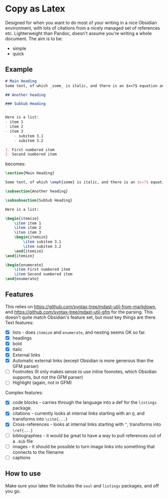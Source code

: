 # Copy as Latex

Designed for when you want to do most of your writing in a nice Obsidian environment, with lots of citations from a nicely managed set of references etc. Lighterweight than Pandoc, doesn't assume you're writing a whole document. The aim is to be:
- simple
- quick

## Example
```markdown
# Main Heading
Some text, of which _some_ is italic, and there is an $x=7$ equation and a [[@author2021Paper]] citation and a [https://link.com](https://link.com).

## Another heading

### SubSub Heading


Here is a list:
- item 1
- item 2
- item 3
	- subitem 3.1
	- subitem 3.2

1. First numbered item
2. Second numbered item
```
becomes:
```latex
\section{Main Heading}

Some text, of which \emph{some} is italic, and there is an $x=7$ equation and a \cite{author2021Paper} citation and a \url{https://link.com}.

\subsection{Another heading}

\subsubsection{SubSub Heading}

Here is a list:

\begin{itemize}
	\item item 1
	\item item 2
	\item item 3
	\begin{itemize}
		\item subitem 3.1
		\item subitem 3.2
	\end{itemize}
\end{itemize}

\begin{enumerate}
	\item First numbered item
	\item Second numbered item
\end{enumerate}
```

## Features
This relies on https://github.com/syntax-tree/mdast-util-from-markdown, and https://github.com/syntax-tree/mdast-util-gfm for the parsing. This doesn't quite match Obsidian's feature set, but most key things are there.
Text features:
- [X] lists - does `itemize` and `enumerate`, and nesting seems OK so far.
- [X] headings
- [X] bold
- [X] italic
- [X] External links
- [X] Automatic external links (except Obsidian is more generous than the GFM parser)
- [ ] Footnotes (It only makes sense to use inline foonotes, which Obsidian supports, but not the GFM parser)
- [ ] Highlight (again, not in GFM)

Complex features:
- [X] code blocks - carries through the language into a def for the `listings` package.
- [X] citations - currently looks at internal links starting with an `@`, and transforms into `\cite{...}`
- [X] Cross-references - looks at internal links starting with `^`, transforms into `\ref{...}`
- [ ] bibliographies - it would be great to have a way to pull references out of a `.bib` file
- [ ] images - it should be possible to turn image links into something that connects to the filename
- [ ] captions

## How to use
Make sure your latex file includes the `soul` and `listings` packages, and off you go.